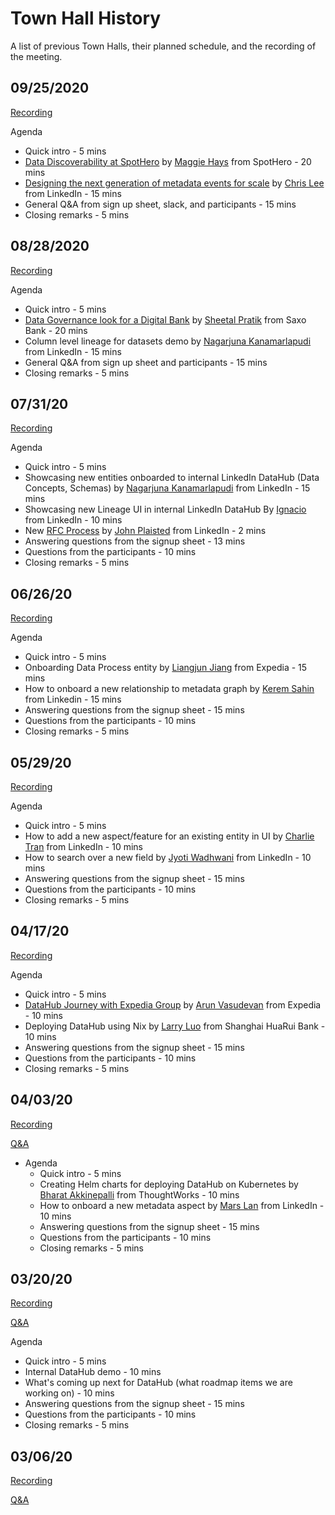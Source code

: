 # Town Hall History

A list of previous Town Halls, their planned schedule, and the recording of the meeting.

## 09/25/2020

[Recording](https://linkedin.zoom.us/rec/share/uEQ2pRY0BHbVqk_sOTVRm05VXJ0xM_zKJ26yzfCBqNZItiBht__k_juCCahJ37QK.IKAU9qA_0qdURX4_)

Agenda

- Quick intro - 5 mins
- [Data Discoverability at SpotHero](https://github.com/linkedin/datahub/blob/mars-lan-patch-1/docs/demo/Data%20Discoverability%20at%20SpotHero.pdf) by [Maggie Hays](https://www.linkedin.com/in/maggie-hays/) from SpotHero - 20 mins
- [Designing the next generation of metadata events for scale](https://github.com/linkedin/datahub/blob/mars-lan-patch-1/docs/demo/Designing%20the%20next%20generation%20of%20metadata%20events%20for%20scale.pdf) by [Chris Lee](https://www.linkedin.com/in/chrisleecmu/) from LinkedIn - 15 mins
- General Q&A from sign up sheet, slack, and participants - 15 mins
- Closing remarks - 5 mins

## 08/28/2020

[Recording](https://linkedin.zoom.us/rec/share/vMBfcb31825IBZ3T71_wffM_GNv3T6a8hicf8_dcfzQlhfFxl5i_CPVKcmYaZA)


Agenda
- Quick intro - 5 mins
- [Data Governance look for a Digital Bank](https://www.slideshare.net/SheetalPratik/linkedinsaxobankdataworkbench) by [Sheetal Pratik](https://www.linkedin.com/in/sheetalpratik/) from Saxo Bank - 20 mins
- Column level lineage for datasets demo by [Nagarjuna Kanamarlapudi](https://www.linkedin.com/in/nagarjunak/) from LinkedIn - 15 mins
- General Q&A from sign up sheet and participants - 15 mins
- Closing remarks - 5 mins

## 07/31/20

[Recording](https://bluejeans.com/s/wjnDRJevi5z/)

Agenda
  * Quick intro - 5 mins
  * Showcasing new entities onboarded to internal LinkedIn DataHub (Data Concepts, Schemas) by [Nagarjuna Kanamarlapudi](https://www.linkedin.com/in/nagarjunak) from LinkedIn - 15 mins
  * Showcasing new Lineage UI in internal LinkedIn DataHub By [Ignacio](https://www.linkedin.com/in/ignaciobona) from LinkedIn - 10 mins
  * New [RFC Process](https://github.com/linkedin/datahub/blob/master/docs/rfc.md) by [John Plaisted](https://www.linkedin.com/in/john-plaisted-49a00a78/) from LinkedIn - 2 mins
  * Answering questions from the signup sheet - 13 mins
  * Questions from the participants - 10 mins
  * Closing remarks - 5 mins
  
## 06/26/20

[Recording](https://bluejeans.com/s/yILyR/)

Agenda
  * Quick intro - 5 mins
  * Onboarding Data Process entity by [Liangjun Jiang](https://github.com/liangjun-jiang) from Expedia - 15 mins
  * How to onboard a new relationship to metadata graph by [Kerem Sahin](https://github.com/keremsahin1) from Linkedin - 15 mins
  * Answering questions from the signup sheet - 15 mins
  * Questions from the participants - 10 mins
  * Closing remarks - 5 mins

## 05/29/20

[Recording](https://bluejeans.com/s/GCAzY)

Agenda
  * Quick intro - 5 mins
  * How to add a new aspect/feature for an existing entity in UI by [Charlie Tran](https://www.linkedin.com/in/charlie-tran/) from LinkedIn - 10 mins
  * How to search over a new field by [Jyoti Wadhwani](https://www.linkedin.com/in/jyotiwadhwani/) from LinkedIn - 10 mins
  * Answering questions from the signup sheet - 15 mins
  * Questions from the participants - 10 mins
  * Closing remarks - 5 mins

## 04/17/20

[Recording](https://bluejeans.com/s/eYRD4)

Agenda
  * Quick intro - 5 mins
  * [DataHub Journey with Expedia Group](https://www.youtube.com/watch?v=ajcRdB22s5o&ab_channel=ArunVasudevan) by [Arun Vasudevan](https://www.linkedin.com/in/arun-vasudevan-55117368/) from Expedia - 10 mins
  * Deploying DataHub using Nix by [Larry Luo](https://github.com/clojurians-org) from Shanghai HuaRui Bank - 10 mins
  * Answering questions from the signup sheet - 15 mins
  * Questions from the participants - 10 mins
  * Closing remarks - 5 mins

## 04/03/20

[Recording](https://bluejeans.com/s/vzYpa)

[Q&A](https://docs.google.com/document/d/1ChF9jiJWv9wj3HLLkFYRg7NSYg8Kb0PT7COd7Hf9Zpk/edit?usp=sharing)

- Agenda
  * Quick intro - 5 mins
  * Creating Helm charts for deploying DataHub on Kubernetes by [Bharat Akkinepalli](https://www.linkedin.com/in/bharat-akkinepalli-ba0b7223/) from ThoughtWorks - 10 mins
  * How to onboard a new metadata aspect by [Mars Lan](https://www.linkedin.com/in/marslan) from LinkedIn - 10 mins
  * Answering questions from the signup sheet - 15 mins
  * Questions from the participants - 10 mins
  * Closing remarks - 5 mins

## 03/20/20

[Recording](https://bluejeans.com/s/FSKEF)

[Q&A](https://docs.google.com/document/d/1vQ6tAGXsVafnPIcZv1GSYgnTJJXFOACa1aWzOQjiGHI/edit)

Agenda
  * Quick intro - 5 mins
  * Internal DataHub demo - 10 mins
  * What's coming up next for DataHub (what roadmap items we are working on) - 10 mins
  * Answering questions from the signup sheet - 15 mins
  * Questions from the participants - 10 mins
  * Closing remarks - 5 mins

## 03/06/20

[Recording](https://bluejeans.com/s/vULMG)

[Q&A](https://docs.google.com/document/d/1N_VGqlH9CD-54LBsVlpcK2Cf2Mgmuzq79EvN9qgBqtQ/edit)

